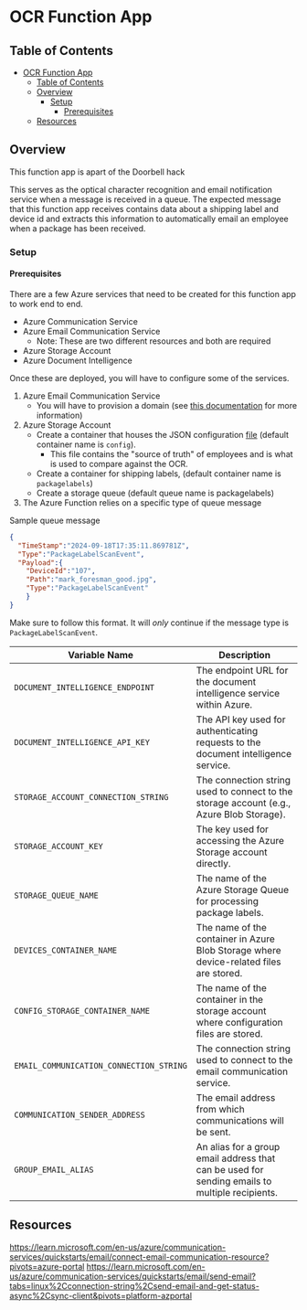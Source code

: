 # OCR Function App

## Table of Contents

- [OCR Function App](#ocr-function-app)
  - [Table of Contents](#table-of-contents)
  - [Overview](#overview)
    - [Setup](#setup)
      - [Prerequisites](#prerequisites)
  - [Resources](#resources)

## Overview

This function app is apart of the Doorbell hack

This serves as the optical character recognition and email notification
service when a message is received in a queue. The expected message
that this function app receives contains data about a shipping label and device id and extracts
this information to automatically email an employee when a package has been received.

### Setup

#### Prerequisites

There are a few Azure services that need to be created for this function app to work end to end.

- Azure Communication Service
- Azure Email Communication Service
  - Note: These are two different resources and both are required
- Azure Storage Account
- Azure Document Intelligence

Once these are deployed, you will have to configure some of the services.

1. Azure Email Communication Service
   - You will have to provision a domain (see [this documentation](https://learn.microsoft.com/en-us/azure/communication-services/quickstarts/email/connect-email-communication-resource?pivots=azure-portal) for more information)
2. Azure Storage Account
   - Create a container that houses the JSON configuration [file](employees.json) (default container name is `config`).
     - This file contains the "source of truth" of employees and is what is used to compare against the OCR.
   - Create a container for shipping labels, (default container name is `packagelabels`)
   - Create a storage queue (default queue name is packagelabels)
3. The Azure Function relies on a specific type of queue message

Sample queue message

```json
{
  "TimeStamp":"2024-09-18T17:35:11.869781Z",
  "Type":"PackageLabelScanEvent",
  "Payload":{
    "DeviceId":"107",
    "Path":"mark_foresman_good.jpg",
    "Type":"PackageLabelScanEvent"
    }
}
```

Make sure to follow this format. It will *only* continue if the message type is `PackageLabelScanEvent`.

| Variable Name                                   | Description                                      |
|------------------------------------------------|--------------------------------------------------|
| `DOCUMENT_INTELLIGENCE_ENDPOINT`               | The endpoint URL for the document intelligence service within Azure. |
| `DOCUMENT_INTELLIGENCE_API_KEY`                | The API key used for authenticating requests to the document intelligence service. |
| `STORAGE_ACCOUNT_CONNECTION_STRING`            | The connection string used to connect to the storage account (e.g., Azure Blob Storage). |
| `STORAGE_ACCOUNT_KEY`                           | The key used for accessing the Azure Storage account directly. |
| `STORAGE_QUEUE_NAME`                           | The name of the Azure Storage Queue for processing package labels. |
| `DEVICES_CONTAINER_NAME`                       | The name of the container in Azure Blob Storage where device-related files are stored. |
| `CONFIG_STORAGE_CONTAINER_NAME`                | The name of the container in the storage account where configuration files are stored. |
| `EMAIL_COMMUNICATION_CONNECTION_STRING`        | The connection string used to connect to the email communication service. |
| `COMMUNICATION_SENDER_ADDRESS`                 | The email address from which communications will be sent. |
| `GROUP_EMAIL_ALIAS`                            | An alias for a group email address that can be used for sending emails to multiple recipients. |

## Resources

<https://learn.microsoft.com/en-us/azure/communication-services/quickstarts/email/connect-email-communication-resource?pivots=azure-portal>
<https://learn.microsoft.com/en-us/azure/communication-services/quickstarts/email/send-email?tabs=linux%2Cconnection-string%2Csend-email-and-get-status-async%2Csync-client&pivots=platform-azportal>
